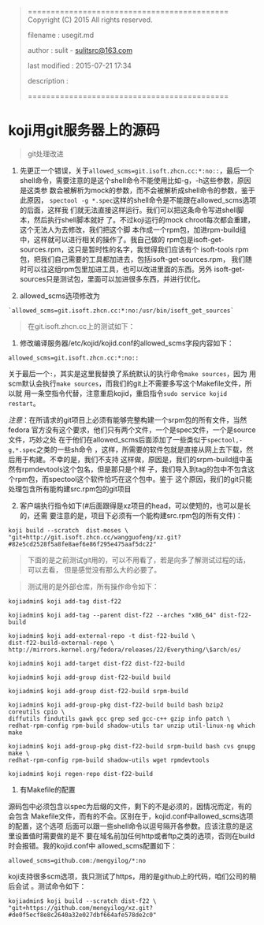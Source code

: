 > ============================================
>   Copyright (C) 2015 All rights reserved.
>
>   filename : usegit.md
>
>   author : sulit - sulitsrc@163.com
>
>   last modified : 2015-07-21 17:34
>
>   description :
>
> ============================================

koji用git服务器上的源码
===

> git处理改进

  1. 先更正一个错误，关于`allowed_scms=git.isoft.zhcn.cc:*:no::`，最后一个
  shell命令，需要注意的是这个shell命令不能使用比如-g，-h这些参数，原因是这类参
  数会被解析为mock的参数，而不会被解析成shell命令的参数，鉴于此原因，
  `spectool -g *.spec`这样的shell命令是不能跟在allowed_scms选项的后面，这样我
  们就无法直接这样运行。我们可以把这条命令写进shell脚本，然后执行shell脚本就好
  了。不过koji运行的mock chroot每次都会重建，这个无法人为去修改，我们把这个脚
  本作成一个rpm包，加进rpm-build组中，这样就可以进行相关的操作了。我自己做的
  rpm包是isoft-get-sources.rpm，这只是暂时性的名字，我觉得我们应该有个
  isoft-tools rpm包，把我们自己需要的工具都加进去，包括isoft-get-sources.rpm，
  我们随时可以往这组rpm包里加进工具，也可以改进里面的东西。另外
  isoft-get-sources只是测试包，里面可以加进很多东西，并进行优化。

  2. allowed_scms选项修改为

    `allowed_scms=git.isoft.zhcn.cc:*:no:/usr/bin/isoft_get_sources`


> 在git.isoft.zhcn.cc上的测试如下：

1. 修改编译服务器/etc/kojid/kojid.conf的allowed_scms字段内容如下：

`allowed_scms=git.isoft.zhcn.cc:*:no::`

关于最后一个`:`，其实是这里我替换了系统默认的执行命令`make sources`，因为
用scm默认会执行`make sources`，而我们的git上不需要多写这个Makefile文件，所以就
用一条空指令代替，注意重启kojid，重启指令`sudo service kojid restart`。

*注意*：在所请求的git项目上必须有能够完整构建一个srpm包的所有文件，当然fedora
官方没有这个要求，他们只有两个文件，一个是spec文件，一个是source文件，巧妙之处
在于他们在allowed_scms后面添加了一些类似于`spectool,-g,*.spec`之类的一些sh命令
，这样，所需要的软件包就是直接从网上去下载，然后用于构建。不幸的是，我们不支持
这样做，原因是，我们的srpm-build组中虽然有rpmdevtools这个包名，但是那只是个样
子，我们导入到tag的包中不包含这个rpm包，而spectool这个软件恰巧在这个包中。鉴于
这个原因，我们的git只能处理包含所有能构建src.rpm包的git项目

2. 客户端执行指令如下(#后面跟得是xz项目的head，可以使短的，也可以是长的，还需
要注意的是，项目下必须有一个能构建src.rpm包的所有文件)：

`koji build --scratch  dist-moses \
"git+http://git.isoft.zhcn.cc/wangguofeng/xz.git?#82e5cd2528f5a8fe8aef6e86f295e475aaf5dc22"`

> 下面的是之前测试git用的，可以不用看了，若是向多了解测试过程的话，可以去看，
> 但是感觉没有那么大的必要了。

> 测试用的是外部仓库，所有操作命令如下：

```
kojiadmin$ koji add-tag dist-f22

kojiadmin$ koji add-tag --parent dist-f22 --arches "x86_64" dist-f22-build

kojiadmin$ koji add-external-repo -t dist-f22-build \
dist-f22-build-external-repo \
http://mirrors.kernel.org/fedora/releases/22/Everything/\$arch/os/

kojiadmin$ koji add-target dist-f22 dist-f22-build

kojiadmin$ koji add-group dist-f22-build build

kojiadmin$ koji add-group dist-f22-build srpm-build

kojiadmin$ koji add-group-pkg dist-f22-build build bash bzip2 coreutils cpio \
diffutils findutils gawk gcc grep sed gcc-c++ gzip info patch \
redhat-rpm-config rpm-build shadow-utils tar unzip util-linux-ng which make

kojiadmin$ koji add-group-pkg dist-f22-build srpm-build bash cvs gnupg make \
redhat-rpm-config rpm-build shadow-utils wget rpmdevtools

kojiadmin$ koji regen-repo dist-f22-build
```

1. 有Makefile的配置

源码包中必须包含以spec为后缀的文件，剩下的不是必须的，因情况而定，有的会包含
Makefile文件，而有的不会。区别在于，kojid.conf中allowed_scms选项的配置，这个选项
后面可以跟一些shell命令以逗号隔开各参数。应该注意的是这里设置值时需要做的是不
要在域名前加任何http或者ftp之类的选项，否则在build时会报错。我的kojid.conf中
allowed_scms配置如下：

```
allowed_scms=github.com:/mengyilog/*:no
```

koji支持很多scm选项，我只测试了https，用的是github上的代码，咱们公司的稍后会试
。测试命令如下：

```
kojiadmin$ koji build --scratch dist-f22 \
"git+https://github.com/mengyilog/xz.git?#de0f5ecf8e8c2640a32e027dbf664afe578de2c0"
```
